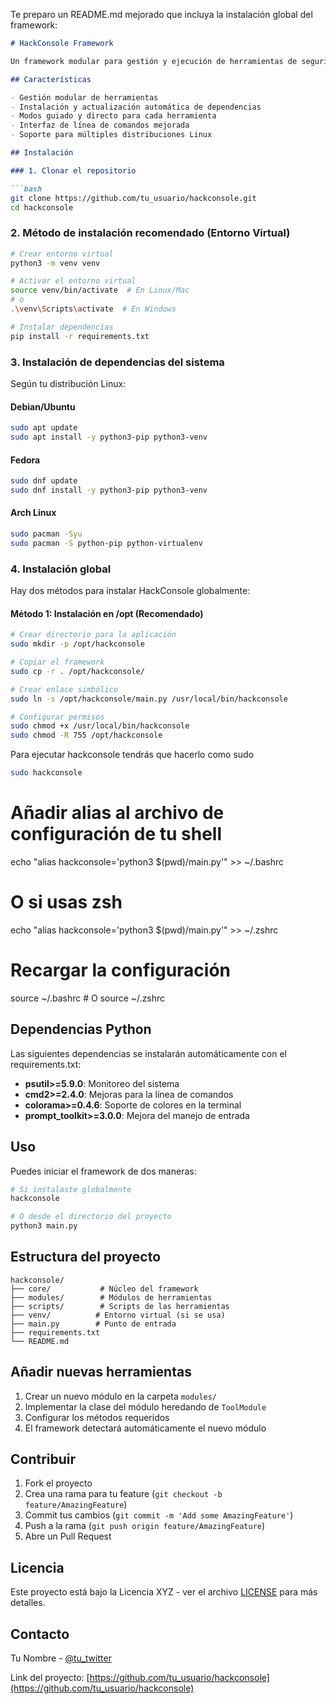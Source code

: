 Te preparo un README.md mejorado que incluya la instalación global del framework:

```markdown
# HackConsole Framework

Un framework modular para gestión y ejecución de herramientas de seguridad en sistemas Linux.

## Características

- Gestión modular de herramientas
- Instalación y actualización automática de dependencias
- Modos guiado y directo para cada herramienta
- Interfaz de línea de comandos mejorada
- Soporte para múltiples distribuciones Linux

## Instalación

### 1. Clonar el repositorio

```bash
git clone https://github.com/tu_usuario/hackconsole.git
cd hackconsole
```

### 2. Método de instalación recomendado (Entorno Virtual)

```bash
# Crear entorno virtual
python3 -m venv venv

# Activar el entorno virtual
source venv/bin/activate  # En Linux/Mac
# o
.\venv\Scripts\activate  # En Windows

# Instalar dependencias
pip install -r requirements.txt
```

### 3. Instalación de dependencias del sistema

Según tu distribución Linux:

#### Debian/Ubuntu
```bash
sudo apt update
sudo apt install -y python3-pip python3-venv
```

#### Fedora
```bash
sudo dnf update
sudo dnf install -y python3-pip python3-venv
```

#### Arch Linux
```bash
sudo pacman -Syu
sudo pacman -S python-pip python-virtualenv
```

### 4. Instalación global

Hay dos métodos para instalar HackConsole globalmente:

#### Método 1: Instalación en /opt (Recomendado)
```bash
# Crear directorio para la aplicación
sudo mkdir -p /opt/hackconsole

# Copiar el framework
sudo cp -r . /opt/hackconsole/

# Crear enlace simbólico
sudo ln -s /opt/hackconsole/main.py /usr/local/bin/hackconsole

# Configurar permisos
sudo chmod +x /usr/local/bin/hackconsole
sudo chmod -R 755 /opt/hackconsole
```
Para ejecutar hackconsole tendrás que hacerlo como sudo
```bash
sudo hackconsole
```

# Añadir alias al archivo de configuración de tu shell
echo "alias hackconsole='python3 $(pwd)/main.py'" >> ~/.bashrc
# O si usas zsh
echo "alias hackconsole='python3 $(pwd)/main.py'" >> ~/.zshrc

# Recargar la configuración
source ~/.bashrc  # O source ~/.zshrc

## Dependencias Python

Las siguientes dependencias se instalarán automáticamente con el requirements.txt:

- **psutil>=5.9.0**: Monitoreo del sistema
- **cmd2>=2.4.0**: Mejoras para la línea de comandos
- **colorama>=0.4.6**: Soporte de colores en la terminal
- **prompt_toolkit>=3.0.0**: Mejora del manejo de entrada

## Uso

Puedes iniciar el framework de dos maneras:

```bash
# Si instalaste globalmente
hackconsole

# O desde el directorio del proyecto
python3 main.py
```

## Estructura del proyecto

```
hackconsole/
├── core/           # Núcleo del framework
├── modules/        # Módulos de herramientas
├── scripts/        # Scripts de las herramientas
├── venv/          # Entorno virtual (si se usa)
├── main.py        # Punto de entrada
├── requirements.txt
└── README.md
```

## Añadir nuevas herramientas

1. Crear un nuevo módulo en la carpeta `modules/`
2. Implementar la clase del módulo heredando de `ToolModule`
3. Configurar los métodos requeridos
4. El framework detectará automáticamente el nuevo módulo

## Contribuir

1. Fork el proyecto
2. Crea una rama para tu feature (`git checkout -b feature/AmazingFeature`)
3. Commit tus cambios (`git commit -m 'Add some AmazingFeature'`)
4. Push a la rama (`git push origin feature/AmazingFeature`)
5. Abre un Pull Request

## Licencia

Este proyecto está bajo la Licencia XYZ - ver el archivo [LICENSE](LICENSE) para más detalles.

## Contacto

Tu Nombre - [@tu_twitter](https://twitter.com/tu_usuario)

Link del proyecto: [https://github.com/tu_usuario/hackconsole](https://github.com/tu_usuario/hackconsole)
```

